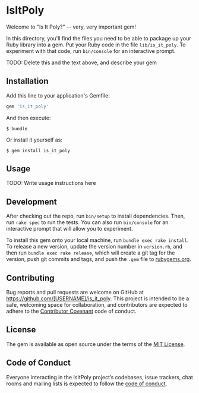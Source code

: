 # IsItPoly

Welcome to "Is It Poly?" -- very, very important gem!

In this directory, you'll find the files you need to be able to package up your Ruby library into a gem. Put your Ruby code in the file `lib/is_it_poly`. To experiment with that code, run `bin/console` for an interactive prompt.

TODO: Delete this and the text above, and describe your gem

## Installation

Add this line to your application's Gemfile:

```ruby
gem 'is_it_poly'
```

And then execute:

    $ bundle

Or install it yourself as:

    $ gem install is_it_poly

## Usage

TODO: Write usage instructions here

## Development

After checking out the repo, run `bin/setup` to install dependencies. Then, run `rake spec` to run the tests. You can also run `bin/console` for an interactive prompt that will allow you to experiment.

To install this gem onto your local machine, run `bundle exec rake install`. To release a new version, update the version number in `version.rb`, and then run `bundle exec rake release`, which will create a git tag for the version, push git commits and tags, and push the `.gem` file to [rubygems.org](https://rubygems.org).

## Contributing

Bug reports and pull requests are welcome on GitHub at https://github.com/[USERNAME]/is_it_poly. This project is intended to be a safe, welcoming space for collaboration, and contributors are expected to adhere to the [Contributor Covenant](http://contributor-covenant.org) code of conduct.

## License

The gem is available as open source under the terms of the [MIT License](https://opensource.org/licenses/MIT).

## Code of Conduct

Everyone interacting in the IsItPoly project’s codebases, issue trackers, chat rooms and mailing lists is expected to follow the [code of conduct](https://github.com/[USERNAME]/is_it_poly/blob/master/CODE_OF_CONDUCT.md).
